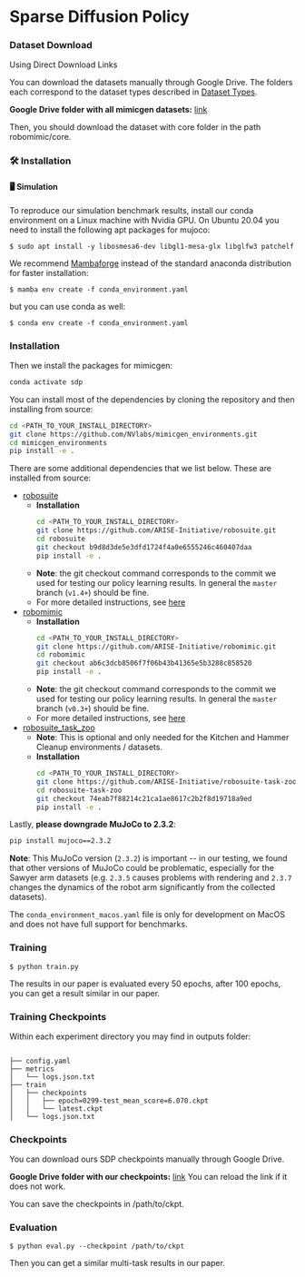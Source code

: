 # Sparse Diffusion Policy

### Dataset Download

Using Direct Download Links

You can download the datasets manually through Google Drive. The folders each correspond to the dataset types described in [Dataset Types](#dataset-types).

**Google Drive folder with all mimicgen datasets:** [link](https://drive.google.com/drive/folders/14e9kkHGfApuQ709LBEbXrXVI1Lp5Ax7p?usp=drive_link)

Then, you should download the dataset with core folder in the path robomimic/core.

### 🛠️ Installation
#### 🖥️ Simulation
To reproduce our simulation benchmark results, install our conda environment on a Linux machine with Nvidia GPU. On Ubuntu 20.04 you need to install the following apt packages for mujoco:
```console
$ sudo apt install -y libosmesa6-dev libgl1-mesa-glx libglfw3 patchelf
```

We recommend [Mambaforge](https://github.com/conda-forge/miniforge#mambaforge) instead of the standard anaconda distribution for faster installation: 
```console
$ mamba env create -f conda_environment.yaml
```

but you can use conda as well: 
```console
$ conda env create -f conda_environment.yaml
```
### Installation

Then we install the packages for mimicgen:

```sh
conda activate sdp
```

You can install most of the dependencies by cloning the repository and then installing from source:

```sh
cd <PATH_TO_YOUR_INSTALL_DIRECTORY>
git clone https://github.com/NVlabs/mimicgen_environments.git
cd mimicgen_environments
pip install -e .
```

There are some additional dependencies that we list below. These are installed from source:

- [robosuite](https://robosuite.ai/)
    - **Installation**
      ```sh
      cd <PATH_TO_YOUR_INSTALL_DIRECTORY>
      git clone https://github.com/ARISE-Initiative/robosuite.git
      cd robosuite
      git checkout b9d8d3de5e3dfd1724f4a0e6555246c460407daa
      pip install -e .
      ```
    - **Note**: the git checkout command corresponds to the commit we used for testing our policy learning results. In general the `master` branch (`v1.4+`) should be fine.
    - For more detailed instructions, see [here](https://robosuite.ai/docs/installation.html)
- [robomimic](https://robomimic.github.io/)
    - **Installation**
      ```sh
      cd <PATH_TO_YOUR_INSTALL_DIRECTORY>
      git clone https://github.com/ARISE-Initiative/robomimic.git
      cd robomimic
      git checkout ab6c3dcb8506f7f06b43b41365e5b3288c858520
      pip install -e .
      ```
    - **Note**: the git checkout command corresponds to the commit we used for testing our policy learning results. In general the `master` branch (`v0.3+`) should be fine.
    - For more detailed instructions, see [here](https://robomimic.github.io/docs/introduction/installation.html)
- [robosuite_task_zoo](https://github.com/ARISE-Initiative/robosuite-task-zoo)
    - **Note**: This is optional and only needed for the Kitchen and Hammer Cleanup environments / datasets.
    - **Installation**
      ```sh
      cd <PATH_TO_YOUR_INSTALL_DIRECTORY>
      git clone https://github.com/ARISE-Initiative/robosuite-task-zoo
      cd robosuite-task-zoo
      git checkout 74eab7f88214c21ca1ae8617c2b2f8d19718a9ed
      pip install -e .
      ```

Lastly, **please downgrade MuJoCo to 2.3.2**:
```sh
pip install mujoco==2.3.2
```

**Note**: This MuJoCo version (`2.3.2`) is important -- in our testing, we found that other versions of MuJoCo could be problematic, especially for the Sawyer arm datasets (e.g. `2.3.5` causes problems with rendering and `2.3.7` changes the dynamics of the robot arm significantly from the collected datasets).

The `conda_environment_macos.yaml` file is only for development on MacOS and does not have full support for benchmarks.

### Training
```console
$ python train.py
```
The results in our paper is evaluated every 50 epochs, after 100 epochs, you can get a result similar in our paper.

### Training Checkpoints

Within each experiment directory you may find in outputs folder:
```

├── config.yaml
├── metrics
│   └── logs.json.txt
├── train
│   ├── checkpoints
│   │   ├── epoch=0299-test_mean_score=6.070.ckpt
│   │   └── latest.ckpt
│   └── logs.json.txt

```

### Checkpoints

You can download ours SDP checkpoints manually through Google Drive. 

**Google Drive folder with our checkpoints:** [link](https://drive.google.com/file/d/1So-byi2hNXIrPLsMT1KLaSbJTpRM1pil/view)
You can reload the link if it does not work.

You can save the checkpoints in /path/to/ckpt.

### Evaluation
```console
$ python eval.py --checkpoint /path/to/ckpt
```

Then you can get a similar multi-task results in our paper.
